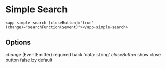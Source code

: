 # Simple Search

`<app-simple-search [closeButton]="true" (change)="searchFunction($event)"></app-simple-search>`

## Options

_change_ (EventEmitter) required back 'data: string'
_closeButton_ show close button false by default
